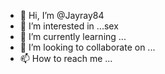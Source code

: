 - 👋 Hi, I’m @Jayray84
- 👀 I’m interested in ...sex
- 🌱 I’m currently learning ...
- 💞️ I’m looking to collaborate on ...
- 📫 How to reach me ...

<!---
Jayray84/Jayray84 is a ✨ special ✨ repository because its `README.md` (this file) appears on your GitHub profile.
You can click the Preview link to take a look at your changes.
--->

